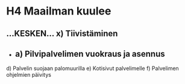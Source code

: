 # H4 Maailman kuulee

## ...KESKEN... x) Tiivistäminen 

- a) Pilvipalvelimen vuokraus ja asennus
  - 



d) Palvelin suojaan palomuurilla
e) Kotisivut palvelimelle
f) Palvelimen ohjelmien päivitys
